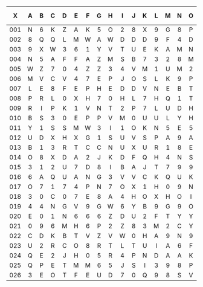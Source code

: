 |X|A|B|C|D|E|F|G|H|I|J|K|L|M|N|O|P|Q|R|S|T|U|V|W|X|Y|Z|--
--|:-------:|:-------:|:-------:|:-------:|:-------:|:-------:|:-------:|:-------:|:-------:|:-------:|:-------:|:-------:|:-------:|:-------:|:-------:|:-------:|:-------:|:-------:|:-------:|:-------:|:-------:|:-------:|:-------:|:-------:|:-------:|:-------:|:-------:|
|001|N|6|K|Z|A|K|5|O|2|8|X|9|G|8|P|P|G|W|N|S|A|T|0|N|H|S|
|002|8|Q|Q|L|M|W|A|W|D|D|D|9|F|4|D|5|J|X|L|L|8|M|D|U|Q|U|
|003|9|X|W|3|6|1|Y|V|T|U|E|K|A|M|N|3|J|5|Q|L|T|9|V|L|K|Z|
|004|N|5|A|F|F|A|Z|M|S|B|7|3|2|8|M|N|2|C|J|O|G|N|X|0|E|Q|
|005|W|Z|7|0|4|Z|Z|3|4|V|M|1|U|M|2|U|U|B|B|4|K|B|A|K|I|K|
|006|M|V|C|V|4|7|E|P|J|O|S|L|K|9|P|G|U|M|I|8|I|H|F|I|U|3|
|007|L|E|8|F|E|P|H|E|D|D|V|N|E|B|T|F|L|Q|L|T|R|L|A|I|1|Z|
|008|P|R|L|0|X|H|7|0|H|L|7|H|Q|1|T|5|I|U|Q|R|T|T|A|1|R|0|
|009|R|I|P|K|1|V|N|T|2|P|7|L|U|D|H|F|U|R|C|3|6|1|9|7|E|H|
|010|B|S|3|0|E|P|P|V|M|0|U|U|L|Y|H|M|A|6|2|8|K|2|9|L|V|J|
|011|Y|1|S|S|M|W|3|I|1|O|K|N|5|E|5|O|V|R|G|D|Y|D|1|H|Y|R|
|012|U|D|X|H|X|G|1|S|U|V|S|P|A|9|A|V|0|2|G|9|P|D|4|R|5|Q|
|013|B|1|3|R|T|C|C|N|U|X|U|R|1|8|E|B|6|F|Q|N|2|F|O|3|V|Y|
|014|O|8|X|D|A|2|J|K|D|F|Q|H|4|N|S|E|B|A|U|N|K|K|M|E|Y|6|
|015|3|1|2|U|7|D|8|I|B|A|J|T|7|9|9|8|X|2|5|J|J|5|4|C|8|4|
|016|6|A|Q|U|A|N|G|3|V|V|C|K|Q|U|K|G|O|O|C|Q|9|S|F|N|8|G|
|017|O|7|1|7|4|P|N|7|O|X|1|H|0|9|N|8|Y|W|M|A|V|S|G|0|K|7|
|018|3|0|C|0|7|E|8|A|4|H|O|X|H|O|I|A|J|K|G|4|D|E|E|D|S|K|
|019|4|4|N|G|V|9|G|W|6|Y|B|9|G|9|O|P|P|J|D|S|S|2|1|P|0|3|
|020|E|0|1|N|6|6|6|Z|D|U|2|F|T|Y|Y|T|1|U|7|0|B|H|V|C|T|B|
|021|0|9|6|M|H|6|P|2|Z|8|3|M|2|C|Y|6|A|W|J|1|Y|C|N|W|W|G|
|022|C|D|K|B|T|V|Z|V|W|0|H|A|9|N|9|J|Z|7|J|Y|D|A|W|D|5|S|
|023|U|2|R|C|O|8|R|T|L|T|U|I|A|6|F|7|P|T|B|F|F|W|2|O|5|2|
|024|Q|E|2|J|H|0|5|R|4|P|N|D|A|A|K|1|6|V|M|C|4|1|0|9|4|6|
|025|Q|P|E|T|M|M|6|5|J|S|I|3|9|8|P|D|M|V|H|0|E|3|6|L|5|S|
|026|3|E|O|T|F|E|U|D|7|0|Q|9|8|S|V|8|I|9|8|F|Q|A|I|9|O|N|